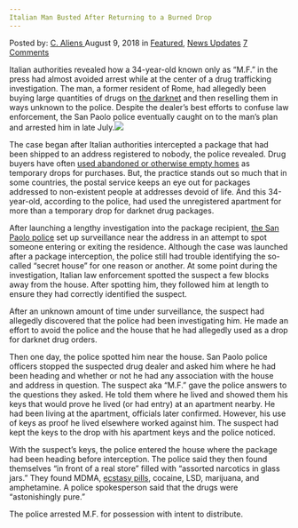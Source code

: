 ```yaml
---
Italian Man Busted After Returning to a Burned Drop
---
```

<article class="post-listing post-26522 post type-post status-publish format-standard has-post-thumbnail hentry 
 tag-burned tag-busted tag-drop tag-italian tag-man tag-returning">
<div class="post-inner">
<span>Posted by: <a href="https://www.deepdotweb.com/author/caliens/" title="">C. Aliens </a></span>
<span>August 9, 2018</span>
<span>in <a href="https://www.deepdotweb.com/category/deepdot-news/" rel="category tag">Featured</a>, <a href="https://www.deepdotweb.com/category/news-updates/" rel="category tag">News Updates</a></span>
<span><a href="https://www.deepdotweb.com/2018/08/09/italian-man-busted-after-returning-to-a-burned-drop/#comments">7 Comments</a></span>


<p>Italian authorities revealed how a 34-year-old known only as “M.F.&#8221; in the press had almost avoided arrest while at the center of a drug trafficking investigation. The man, a former resident of Rome, had allegedly been buying large quantities of drugs on <a href="https://www.deepdotweb.com/tag/darknet">the darknet</a> and then reselling them in ways unknown to the police. Despite the dealer&#8217;s best efforts to confuse law enforcement, the San Paolo police eventually caught on to the man&#8217;s plan and arrested him in late July.<img class="wp-image-26527 aligncenter" src="/imgs/2018/08/word-image-22.jpeg" srcset="/imgs/2018/08/word-image-22.jpeg 660w, /imgs/2018/08/word-image-22-300x150.jpeg 300w" sizes="(max-width: 660px) 100vw, 660px" /></p>
<p>The case began after Italian authorities intercepted a package that had been shipped to an address registered to nobody, the police revealed. Drug buyers have often <a href="https://www.deepdotweb.com/2015/03/23/drops-for-beginners-why-you-may-or-may-not-want-to-use-one/">used abandoned or otherwise empty homes</a> as temporary drops for purchases. But, the practice stands out so much that in some countries, the postal service keeps an eye out for packages addressed to non-existent people at addresses devoid of life. And this 34-year-old, according to the police, had used the unregistered apartment for more than a temporary drop for darknet drug packages.</p>
<p>After launching a lengthy investigation into the package recipient, <a href="http://www.poliziadistato.it/">the San Paolo police</a> set up surveillance near the address in an attempt to spot someone entering or exiting the residence. Although the case was launched after a package interception, the police still had trouble identifying the so-called “secret house” for one reason or another. At some point during the investigation, Italian law enforcement spotted the suspect a few blocks away from the house. After spotting him, they followed him at length to ensure they had correctly identified the suspect.</p>
<p>After an unknown amount of time under surveillance, the suspect had allegedly discovered that the police had been investigating him. He made an effort to avoid the police and the house that he had allegedly used as a drop for darknet drug orders.</p>
<p>Then one day, the police spotted him near the house. San Paolo police officers stopped the suspected drug dealer and asked him where he had been heading and whether or not he had any association with the house and address in question. The suspect aka “M.F.” gave the police answers to the questions they asked. He told them where he lived and showed them his keys that would prove he lived (or had entry) at an apartment nearby. He had been living at the apartment, officials later confirmed. However, his use of keys as proof he lived elsewhere worked against him. The suspect had kept the keys to the drop with his apartment keys and the police noticed.</p>
<p>With the suspect&#8217;s keys, the police entered the house where the package had been heading before interception. The police said they then found themselves “in front of a real store” filled with “assorted narcotics in glass jars.” They found MDMA, <a href="https://www.deepdotweb.com/tag/ecstasy/">ecstasy pills</a>, cocaine, LSD, marijuana, and amphetamine. A police spokesperson said that the drugs were “astonishingly pure.”</p>
<p>The police arrested M.F. for possession with intent to distribute.</p>
</div>
<span style="display:none"><a href="https://www.deepdotweb.com/tag/burned/" rel="tag">burned</a> <a href="https://www.deepdotweb.com/tag/busted/" rel="tag">busted</a> <a href="https://www.deepdotweb.com/tag/drop/" rel="tag">drop</a> <a href="https://www.deepdotweb.com/tag/italian/" rel="tag">italian</a> <a href="https://www.deepdotweb.com/tag/man/" rel="tag">man</a> <a href="https://www.deepdotweb.com/tag/returning/" rel="tag">returning</a></span> <span style="display:none" class="updated">2018-08-09<a href="https://www.deepdotweb.com/author/caliens/" title="Posts by C. Aliens" rel="author">C. Aliens</a></strong></div>
</div>
</article>

